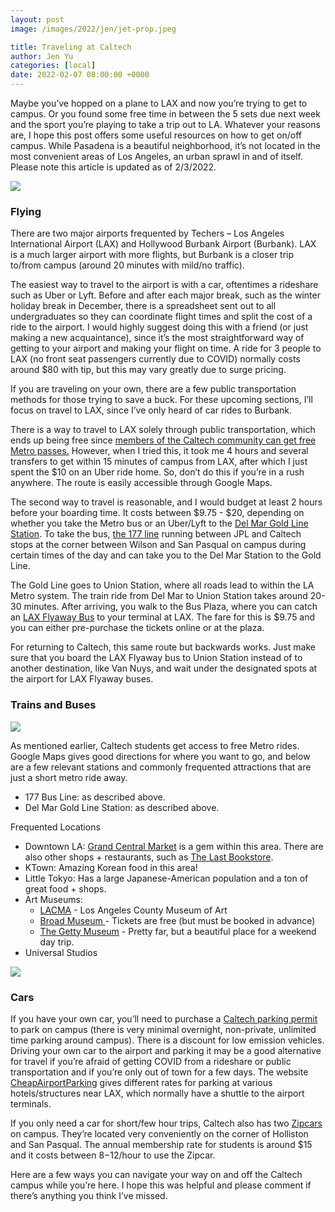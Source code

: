 ```yaml
---
layout: post
image: /images/2022/jen/jet-prop.jpeg

title: Traveling at Caltech
author: Jen Yu
categories: [local]
date: 2022-02-07 08:00:00 +0000
---
```

Maybe you’ve hopped on a plane to LAX and now you’re trying to get to campus. Or you found some free time in between the 5 sets due next week and the sport you’re playing to take a trip out to LA. Whatever your reasons are, I hope this post offers some useful resources on how to get on/off campus. While Pasadena is a beautiful neighborhood, it’s not located in the most convenient areas of Los Angeles, an urban sprawl in and of itself. Please note this article is updated as of 2/3/2022. 

![](/images/2022/jen/lax.jpeg)

### Flying

There are two major airports frequented by Techers – Los Angeles International Airport (LAX) and Hollywood Burbank Airport (Burbank). LAX is a much larger airport with more flights, but Burbank is a closer trip to/from campus (around 20 minutes with mild/no traffic).

The easiest way to travel to the airport is with a car, oftentimes a rideshare such as Uber or Lyft. Before and after each major break, such as the winter holiday break in December, there is a spreadsheet sent out to all undergraduates so they can coordinate flight times and split the cost of a ride to the airport. I would highly suggest doing this with a friend (or just making a new acquaintance), since it’s the most straightforward way of getting to your airport and making your flight on time. A ride for 3 people to LAX (no front seat passengers currently due to COVID) normally costs around $80 with tip, but this may vary greatly due to surge pricing.

If you are traveling on your own, there are a few public transportation methods for those trying to save a buck. For these upcoming sections, I’ll focus on travel to LAX, since I’ve only heard of car rides to Burbank.

There is a way to travel to LAX solely through public transportation, which ends up being free since [members of the Caltech community can get free Metro passes.](https://parking.caltech.edu/commuter-services/public-transit) However, when I tried this, it took me 4 hours and several transfers to get within 15 minutes of campus from LAX, after which I just spent the $10 on an Uber ride home. So, don’t do this if you’re in a rush anywhere. The route is easily accessible through Google Maps.

The second way to travel is reasonable, and I would budget at least 2 hours before your boarding time. It costs between $9.75 - $20, depending on whether you take the Metro bus or an Uber/Lyft to the [Del Mar Gold Line Station](https://www.yelp.com/biz/del-mar-gold-line-station-pasadena). To take the bus, [the 177 line](https://moovitapp.com/index/en/public_transit-line-177-Los_Angeles_CA-302-1177-676645-0) running between JPL and Caltech stops at the corner between Wilson and San Pasqual on campus during certain times of the day and can take you to the Del Mar Station to the Gold Line.

The Gold Line goes to Union Station, where all roads lead to within the LA Metro system. The train ride from Del Mar to Union Station takes around 20-30 minutes. After arriving, you walk to the Bus Plaza, where you can catch an [LAX Flyaway Bus](https://www.flylax.com/flyaway-bus) to your terminal at LAX. The fare for this is $9.75 and you can either pre-purchase the tickets online or at the plaza.

For returning to Caltech, this same route but backwards works. Just make sure that you board the LAX Flyaway bus to Union Station instead of to another destination, like Van Nuys, and wait under the designated spots at the airport for LAX Flyaway buses.

### Trains and Buses

![](/images/2022/jen/lacma.jpeg)

As mentioned earlier, Caltech students get access to free Metro rides. Google Maps gives good directions for where you want to go, and below are a few relevant stations and commonly frequented attractions that are just a short metro ride away.

* 177 Bus Line: as described above.
* Del Mar Gold Line Station: as described above.

Frequented Locations

* Downtown LA: [Grand Central Market](https://www.grandcentralmarket.com/) is a gem within this area. There are also other shops + restaurants, such as [The Last Bookstore](https://www.lastbookstorela.com/).
* KTown: Amazing Korean food in this area!
* Little Tokyo: Has a large Japanese-American population and a ton of great food + shops.
* Art Museums:
  * [LACMA](https://www.lacma.org/?gclid=CjwKCAiAo4OQBhBBEiwA5KWu_z1PI1QMxaVh5Va1sRE8oMhAjTsHNYCromX6IVagpL712IlLlDTKthoCIP0QAvD_BwE&gclsrc=aw.ds) - Los Angeles County Museum of Art
  * [Broad Museum ](https://www.thebroad.org/?gclid=CjwKCAiAo4OQBhBBEiwA5KWu_wznZ1hcmtiC9ewDWcLfHfTVB36jsDDONuQGEzb1gvHPMwUczZPtwRoCVNYQAvD_BwE)- Tickets are free (but must be booked in advance)
  * [The Getty Museum](https://artsandculture.google.com/partner/the-j-paul-getty-museum) - Pretty far, but a beautiful place for a weekend day trip.
* Universal Studios

![](/images/2022/jen/holliston.png)

### Cars

If you have your own car, you’ll need to purchase a [Caltech parking permit](https://parking.caltech.edu/parking-info/parking-permits) to park on campus (there is very minimal overnight, non-private, unlimited time parking around campus). There is a discount for low emission vehicles. Driving your own car to the airport and parking it may be a good alternative for travel if you’re afraid of getting COVID from a rideshare or public transportation and if you’re only out of town for a few days. The website [CheapAirportParking](https://www.cheapairportparking.org/) gives different rates for parking at various hotels/structures near LAX, which normally have a shuttle to the airport terminals.

If you only need a car for short/few hour trips, Caltech also has two [Zipcars](https://www.zipcar.com/universities/california-institute-of-technology) on campus. They’re located very conveniently on the corner of Holliston and San Pasqual. The annual membership rate for students is around $15 and it costs between $8-$12/hour to use the Zipcar.

Here are a few ways you can navigate your way on and off the Caltech campus while you’re here. I hope this was helpful and please comment if there’s anything you think I’ve missed.
